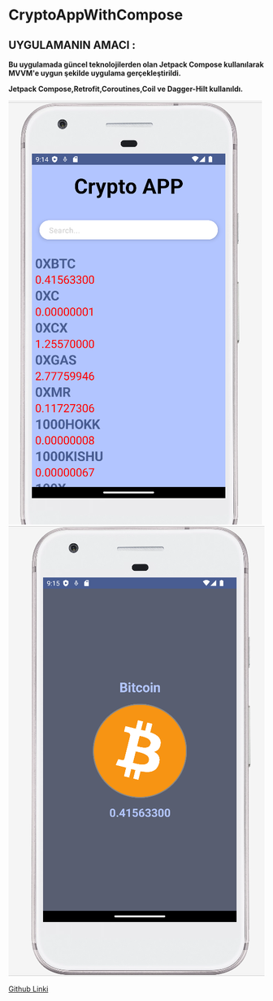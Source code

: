 # CryptoAppWithCompose

## UYGULAMANIN AMACI :
**Bu uygulamada güncel teknolojilerden olan Jetpack Compose kullanılarak MVVM'e uygun şekilde uygulama gerçekleştirildi.**

**Jetpack Compose,Retrofit,Coroutines,Coil ve Dagger-Hilt kullanıldı.**

![main screen](https://github.com/ferhatseker180/CryptoAppWithCompose/blob/master/app/src/main/res/drawable/mainscreen.PNG)
![detail screen](https://github.com/ferhatseker180/CryptoAppWithCompose/blob/master/app/src/main/res/drawable/detailscreen.PNG)




[Github Linki](https://github.com/ferhatseker180/ArtbookAndroidTesting)

